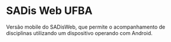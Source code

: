 SADis Web UFBA
==============

Versão mobile do SADisWeb, que permite o acompanhamento de disciplinas utilizando um dispositivo operando com Android.
